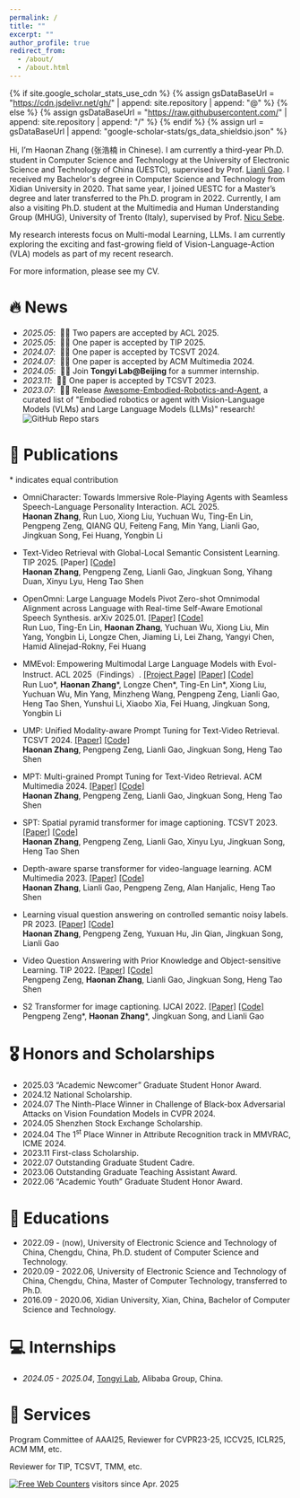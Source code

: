 ```yaml
---
permalink: /
title: ""
excerpt: ""
author_profile: true
redirect_from: 
  - /about/
  - /about.html
---
```


{% if site.google_scholar_stats_use_cdn %}
{% assign gsDataBaseUrl = "https://cdn.jsdelivr.net/gh/" | append: site.repository | append: "@" %}
{% else %}
{% assign gsDataBaseUrl = "https://raw.githubusercontent.com/" | append: site.repository | append: "/" %}
{% endif %}
{% assign url = gsDataBaseUrl | append: "google-scholar-stats/gs_data_shieldsio.json" %}

<span class='anchor' id='about-me'></span>


Hi, I’m Haonan Zhang (张浩楠 in Chinese). I am currently a third-year Ph.D. student in Computer Science and Technology at the University of Electronic Science and Technology of China (UESTC), supervised by Prof. [Lianli Gao](https://scholar.google.com/citations?hl=en&user=zsm2dpYAAAAJ). 
I received my Bachelor's degree in Computer Science and Technology from Xidian University in 2020. That same year, I joined UESTC for a Master’s degree and later transferred to the Ph.D. program in 2022.
Currently, I am also a visiting Ph.D. student at the Multimedia and Human Understanding Group (MHUG), University of Trento (Italy), supervised by Prof. [Nicu Sebe](https://scholar.google.com/citations?user=stFCYOAAAAAJ&hl=en).

My research interests focus on Multi-modal Learning, LLMs. I am currently exploring the exciting and fast-growing field of Vision-Language-Action (VLA) models as part of my recent research.

For more information, please see my CV.


# 🔥 News
- *2025.05*: &nbsp;🎉🎉 Two papers are accepted by ACL 2025.
- *2025.05*: &nbsp;🎉🎉 One paper is accepted by TIP 2025.
- *2024.07*: &nbsp;🎉🎉 One paper is accepted by TCSVT 2024.
- *2024.07*: &nbsp;🎉🎉 One paper is accepted by ACM Multimedia 2024.
- *2024.05*: &nbsp;🎉🎉 Join **Tongyi Lab@Beijing** for a summer internship.
- *2023.11*: &nbsp;🎉🎉 One paper is accepted by TCSVT 2023.
- *2023.07*: &nbsp;🎉🎉 Release [Awesome-Embodied-Robotics-and-Agent](https://github.com/zchoi/Awesome-Embodied-Robotics-and-Agent), a curated list of "Embodied robotics or agent with Vision-Language Models (VLMs) and Large Language Models (LLMs)" research! ![GitHub Repo stars](https://img.shields.io/github/stars/zchoi/Awesome-Embodied-Robotics-and-Agent)



# 📝 Publications 
<!--
<div class='paper-box'><div class='paper-box-image'><div><div class="badge">CVPR 2016</div><img src='images/500x300.png' alt="sym" width="100%"></div></div>
<div class='paper-box-text' markdown="1">
-->

\* indicates equal contribution

- OmniCharacter: Towards Immersive Role-Playing Agents with Seamless Speech-Language Personality Interaction. ACL 2025. <br>
**Haonan Zhang**, Run Luo, Xiong Liu, Yuchuan Wu, Ting-En Lin, Pengpeng Zeng, QIANG QU, Feiteng Fang, Min Yang, Lianli Gao, Jingkuan Song, Fei Huang, Yongbin Li

- Text-Video Retrieval with Global-Local Semantic Consistent Learning. TIP 2025. [Paper] [[Code]](https://github.com/zchoi/GLSCL) <br>
**Haonan Zhang**, Pengpeng Zeng, Lianli Gao, Jingkuan Song, Yihang Duan, Xinyu Lyu, Heng Tao Shen

- OpenOmni: Large Language Models Pivot Zero-shot Omnimodal Alignment across Language with Real-time Self-Aware Emotional Speech Synthesis. arXiv 2025.01. [[Paper]](https://arxiv.org/pdf/2501.04561) [[Code]](https://github.com/RainBowLuoCS/OpenOmni) <br>
Run Luo, Ting-En Lin, **Haonan Zhang**, Yuchuan Wu, Xiong Liu, Min Yang, Yongbin Li, Longze Chen, Jiaming Li, Lei Zhang, Yangyi Chen, Hamid Alinejad-Rokny, Fei Huang

- MMEvol: Empowering Multimodal Large Language Models with Evol-Instruct. ACL 2025（Findings）. [[Project Page]](https://mmevol.github.io/home_page.html) [[Paper]](https://arxiv.org/pdf/2409.05840) [[Code]](https://github.com/RainBowLuoCS/MMEvol) <br>
Run Luo\*, **Haonan Zhang**\*, Longze Chen\*, Ting-En Lin\*, Xiong Liu, Yuchuan Wu, Min Yang, Minzheng Wang, Pengpeng Zeng, Lianli Gao, Heng Tao Shen, Yunshui Li, Xiaobo Xia, Fei Huang, Jingkuan Song, Yongbin Li

- UMP: Unified Modality-aware Prompt Tuning for Text-Video Retrieval. TCSVT 2024. [[Paper]](https://ieeexplore.ieee.org/abstract/document/10599510/) [[Code]](https://github.com/zchoi/UMP_TVR) <br>
**Haonan Zhang**, Pengpeng Zeng, Lianli Gao, Jingkuan Song, Heng Tao Shen

- MPT: Multi-grained Prompt Tuning for Text-Video Retrieval. ACM Multimedia 2024. [[Paper]](https://openreview.net/pdf?id=sIwZ6TIn0P) [[Code]](https://github.com/zchoi/MPT) <br>
**Haonan Zhang**, Pengpeng Zeng, Lianli Gao, Jingkuan Song, Heng Tao Shen

- SPT: Spatial pyramid transformer for image captioning. TCSVT 2023. [[Paper]](https://ieeexplore.ieee.org/abstract/document/10328641) [[Code]](https://github.com/zchoi/SPT) <br>
**Haonan Zhang**, Pengpeng Zeng, Lianli Gao, Xinyu Lyu, Jingkuan Song, Heng Tao Shen

- Depth-aware sparse transformer for video-language learning. ACM Multimedia 2023. [[Paper]](https://dl.acm.org/doi/abs/10.1145/3581783.3611714) [[Code]](https://github.com/zchoi/DAST) <br>
**Haonan Zhang**, Lianli Gao, Pengpeng Zeng, Alan Hanjalic, Heng Tao Shen

- Learning visual question answering on controlled semantic noisy labels. PR 2023. [[Paper]](https://www.sciencedirect.com/science/article/abs/pii/S0031320323000407) [[Code]](https://github.com/zchoi/SNLC) <br>
**Haonan Zhang**, Pengpeng Zeng, Yuxuan Hu, Jin Qian, Jingkuan Song, Lianli Gao

- Video Question Answering with Prior Knowledge and Object-sensitive Learning. TIP 2022. [[Paper]](https://ieeexplore.ieee.org/document/9882977) [[Code]](https://github.com/zchoi/PKOL) <br>
Pengpeng Zeng, **Haonan Zhang**, Lianli Gao, Jingkuan Song, Heng Tao Shen

- S2 Transformer for image captioning. IJCAI 2022. [[Paper]](https://www.ijcai.org/proceedings/2022/0224.pdf) [[Code]](https://github.com/zchoi/S2-Transformer) <br>
Pengpeng Zeng\*, **Haonan Zhang**\*, Jingkuan Song, and Lianli Gao

# 🎖 Honors and Scholarships
- 2025.03 “Academic Newcomer” Graduate Student Honor Award.
- 2024.12 National Scholarship.
- 2024.07 The Ninth-Place Winner in Challenge of Black-box Adversarial Attacks on Vision Foundation Models in CVPR 2024.
- 2024.05 Shenzhen Stock Exchange Scholarship.
- 2024.04 The 1<sup>st</sup> Place Winner in Attribute Recognition track in MMVRAC, ICME 2024.
- 2023.11 First-class Scholarship.
- 2022.07 Outstanding Graduate Student Cadre.
- 2023.06 Outstanding Graduate Teaching Assistant Award.
- 2022.06 “Academic Youth” Graduate Student Honor Award.

# 📖 Educations
- 2022.09 - (now), University of Electronic Science and Technology of China, Chengdu, China, Ph.D. student of Computer Science and Technology.
- 2020.09 - 2022.06, University of Electronic Science and Technology of China, Chengdu, China, Master of Computer Technology, transferred to Ph.D.
- 2016.09 - 2020.06, Xidian University, Xian, China, Bachelor of Computer Science and Technology.

# 💻 Internships
- *2024.05 - 2025.04*, [Tongyi Lab](https://careers-tongyi.alibaba.com/home?lang=zh), Alibaba Group, China.

# 💬 Services
Program Committee of AAAI25, Reviewer for CVPR23-25, ICCV25, ICLR25, ACM MM, etc.

Reviewer for TIP, TCSVT, TMM, etc.

<a href="https://www.easycounter.com/">
<img src="https://www.easycounter.com/counter.php?haonanzhang"
border="0" alt="Free Web Counters"></a> visitors since Apr. 2025
